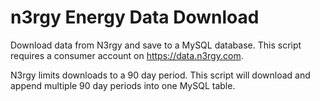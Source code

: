 # n3rgy Energy Data Download

Download data from N3rgy and save to a MySQL database. This script requires a consumer account on https://data.n3rgy.com.

N3rgy limits downloads to a 90 day period. This script will download and append multiple 90 day periods into one MySQL table.
